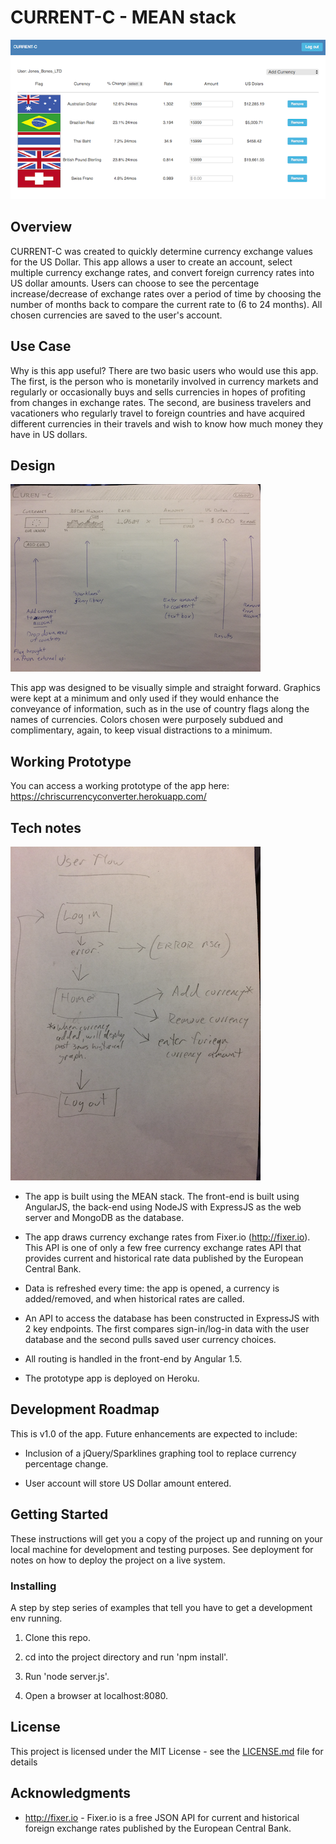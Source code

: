 # CURRENT-C - MEAN stack

![screenshot](/public/assets/screenshot4.png "screenshot")

## Overview

CURRENT-C was created to quickly determine currency exchange values for the US Dollar. This app allows a user to create an account, select multiple currency exchange rates, and convert foreign currency rates into US dollar amounts. Users can choose to see the percentage increase/decrease of exchange rates over a period of time by choosing the number of months back to compare the current rate to (6 to 24 months). All chosen currencies are saved to the user's account.


## Use Case

Why is this app useful? There are two basic users who would use this app. The first, is the person who is monetarily involved in currency markets and regularly or occasionally buys and sells currencies in hopes of profiting from changes in exchange rates. The second, are business travelers and vacationers who regularly travel to foreign countries and have acquired different currencies in their travels and wish to know how much money they have in US dollars.


## Design

![screenshot](/public/assets/uidraw.png "UIdrawing")

This app was designed to be visually simple and straight forward. Graphics were kept at a minimum and only used if they would enhance the conveyance of information, such as in the use of country flags along the names of currencies. Colors chosen were purposely subdued and complimentary, again, to keep visual distractions to a minimum.


## Working Prototype

You can access a working prototype of the app here: https://chriscurrencyconverter.herokuapp.com/


## Tech notes

![screenshot](/public/assets/uiflow.png "UIflow")

* The app is built using the MEAN stack. The front-end is built using AngularJS, the back-end using NodeJS with ExpressJS as the web server and MongoDB as the database.

* The app draws currency exchange rates from Fixer.io (http://fixer.io). This API is one of only a few free currency exchange rates API that provides current and historical rate data published by the European Central Bank.

* Data is refreshed every time: the app is opened, a currency is added/removed, and when historical rates are called.

* An API to access the database has been constructed in ExpressJS with 2 key endpoints. The first compares sign-in/log-in data with the user database and the second pulls saved user currency choices.

* All routing is handled in the front-end by Angular 1.5.

* The prototype app is deployed on Heroku.


## Development Roadmap

This is v1.0 of the app. Future enhancements are expected to include:

* Inclusion of a jQuery/Sparklines graphing tool to replace currency percentage change.

* User account will store US Dollar amount entered.


## Getting Started

These instructions will get you a copy of the project up and running on your local machine for development and testing purposes. See deployment for notes on how to deploy the project on a live system.

### Installing

A step by step series of examples that tell you have to get a development env running.

1. Clone this repo.

2. cd into the project directory and run 'npm install'.

4. Run 'node server.js'.

5. Open a browser at localhost:8080.


## License

This project is licensed under the MIT License - see the [LICENSE.md](LICENSE.md) file for details


## Acknowledgments

* http://fixer.io - Fixer.io is a free JSON API for current and historical foreign exchange rates published by the European Central Bank.
